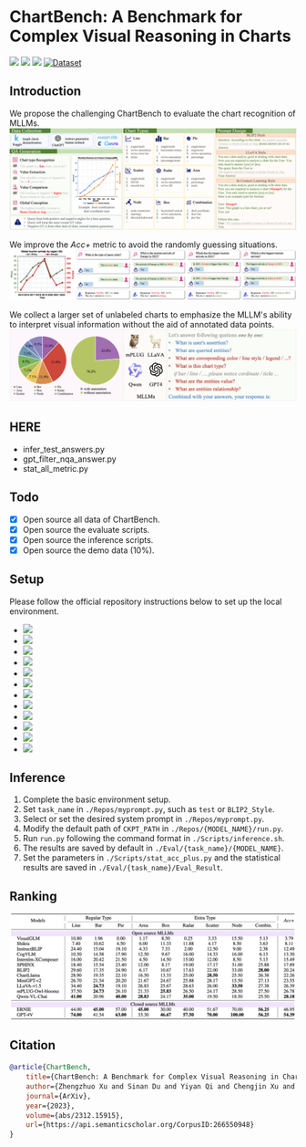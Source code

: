 # ChartBench: A Benchmark for Complex Visual Reasoning in Charts

<a href='https://arxiv.org/abs/2312.15915'><img src='https://img.shields.io/badge/arXiv-2312.15915-b31b1b.svg'></a> <a href='https://github.com/'><img src='https://img.shields.io/badge/Project-Page-Green'></a> <a href='https://github.com/buaacyw/GaussianEditor/blob/master/LICENSE.txt'><img src='https://img.shields.io/badge/License-MIT-blue'></a> [![Dataset](https://img.shields.io/badge/%F0%9F%A4%97%20Hugging%20Face-Dataset-blue)](https://huggingface.co/datasets/SincereX/ChartBench)


## Introduction

We propose the challenging ChartBench to evaluate the chart recognition of MLLMs. 
![ChartBench Pipeline.](./asset/pipeline.png)

We improve the *Acc+* metric to avoid the randomly guessing situations.
![improved Acc+ metric.](./asset/Acc+_vis.png)

We collect a larger set of unlabeled charts to emphasize the MLLM's ability to interpret visual information without the aid of annotated data points.
![Chart distributions and ChartCoT.](./asset/contribution.png)


## HERE
- infer_test_answers.py
- gpt_filter_nqa_answer.py
- stat_all_metric.py



## Todo
- [x] Open source all data of ChartBench.
- [x] Open source the evaluate scripts.
- [x] Open source the inference scripts.
- [x] Open source the demo data (10%).

## Setup
Please follow the official repository instructions below to set up the local environment.

-  <a href='https://huggingface.co/spaces/Salesforce/BLIP2'><img src='https://img.shields.io/badge/BLIP2-https://huggingface.co/spaces/Salesforce/BLIP2-blue'></a>
-  <a href='https://huggingface.co/docs/transformers/model_doc/instructblip'><img src='https://img.shields.io/badge/InstructBLIP-https://huggingface.co/docs/transformers/model_doc/instructblip-blue'></a>
-  <a href='https://github.com/THUDM/CogVLM'><img src='https://img.shields.io/badge/CogVLM-https://github.com/THUDM/CogVLM-blue'></a>
-  <a href='https://github.com/QwenLM/Qwen-VL'><img src='https://img.shields.io/badge/Qwen_VL_Chat-https://github.com/QwenLM/QwenVL-blue'></a>
-  <a href='https://llava-vl.github.io/'><img src='https://img.shields.io/badge/LLaVA_v1.5-https://llava_vl.github.io/-blue'></a>
-  <a href='https://github.com/Vision-CAIR/MiniGPT-4'><img src='https://img.shields.io/badge/MiniGPT_v2-https://github.com/VisionCAIR/MiniGPT4-blue'></a>
-  <a href='https://github.com/THUDM/VisualGLM-6B'><img src='https://img.shields.io/badge/VisualGLM-https://github.com/THUDM/VisualGLM6B-blue'></a>
-  <a href='https://github.com/X-PLUG/mPLUG-Owl'><img src='https://img.shields.io/badge/mPLUG_Owl-https://github.com/XPLUG/mPLUGOwl-blue'></a>
-  <a href='https://github.com/InternLM/InternLM-XComposer'><img src='https://img.shields.io/badge/InternLM_XComposer-https://github.com/InternLM/InternLMXComposer-blue'></a>
-  <a href='https://github.com/shikras/shikra'><img src='https://img.shields.io/badge/Shikra-https://github.com/shikras/shikra-blue'></a>
-  <a href='https://github.com/Alpha-VLLM/LLaMA2-Accessory/tree/main/SPHINX'><img src='https://img.shields.io/badge/SPHINX-https://github.com/AlphaVLLM/LLaMA2Accessory/tree/main/SPHINX-blue'></a>
-  <a href='https://huggingface.co/listen2you002/ChartLlama-13b'><img src='https://img.shields.io/badge/ChartLLaMA-https://huggingface.co/listen2you002/ChartLlama13b-blue'></a>


## Inference
1. Complete the basic environment setup.
2. Set `task_name` in `./Repos/myprompt.py`, such as `test` or `BLIP2_Style`.
3. Select or set the desired system prompt in `./Repos/myprompt.py`.
4. Modify the default path of `CKPT_PATH` in `./Repos/{MODEL_NAME}/run.py`.
5. Run `run.py` following the command format in `./Scripts/inference.sh`.
6. The results are saved by default in `./Eval/{task_name}/{MODEL_NAME}`.
7. Set the parameters in `./Scripts/stat_acc_plus.py` and the statistical results are saved in `./Eval/{task_name}/Eval_Result`.

## Ranking

![ChartBench Pipeline.](./asset/Acc+Rank.png)

## Citation

```bib
@article{ChartBench,
    title={ChartBench: A Benchmark for Complex Visual Reasoning in Charts},
    author={Zhengzhuo Xu and Sinan Du and Yiyan Qi and Chengjin Xu and Chun Yuan and Jian Guo},
    journal={ArXiv},
    year={2023},
    volume={abs/2312.15915},
    url={https://api.semanticscholar.org/CorpusID:266550948}
}
```
